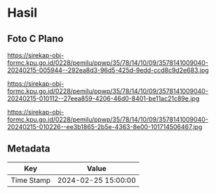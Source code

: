 # Hasil

## Foto C Plano

https://sirekap-obj-formc.kpu.go.id/0228/pemilu/ppwp/35/78/14/10/09/3578141009040-20240215-005944--292ea8d3-96d5-425d-9edd-ccd8c9d2e683.jpg

https://sirekap-obj-formc.kpu.go.id/0228/pemilu/ppwp/35/78/14/10/09/3578141009040-20240215-010112--27eea859-4206-46d0-8401-be11ac21c89e.jpg

https://sirekap-obj-formc.kpu.go.id/0228/pemilu/ppwp/35/78/14/10/09/3578141009040-20240215-010226--ee3b1865-2b5e-4363-8e00-101714506467.jpg


## Metadata

| Key        | Value               |
| ---------- | ------------------- |
| Time Stamp | 2024-02-25 15:00:00 |



